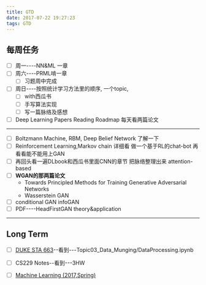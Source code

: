 ```yaml
---
title: GTD
date: 2017-07-22 19:27:23
tags: GTD
---
```


## **每周任务**

 - [ ] 周一----NN&ML 一章 
 - [ ] 周六----PRML啃一章
    - [ ] 习题周中完成
 - [ ] 周日----按照统计学习方法里的顺序, 一个topic, 
    - [ ] with西瓜书
    - [ ] 手写算法实现
    - [ ] 写一篇脉络及感想
 - [ ] Deep Learning Papers Reading Roadmap 每天看两篇论文

<!-- more -->

---

- [ ] Boltzmann Machine, RBM, Deep Belief Network 了解一下
- [ ] Reinforcement Learning,Markov chain 详细看 做一个基于RL的chat-bot 再看看能不能用上GAN
- [ ] 再回头看一遍DLbook和西瓜书里面CNN的章节 把脉络整理出来
attention-based
- [ ] **WGAN的那两篇论文**
    *   Towards Principled Methods for Training Generative Adversarial Networks
    *   Wasserstein GAN
- [ ] conditional GAN infoGAN
- [ ] PDF----HeadFirstGAN  theory&application

---
## **Long Term**

- [ ] [DUKE STA 663](http://nbviewer.jupyter.org/github/Kivy-CN/Duke-STA-633-CN/tree/master/%E5%B7%B2%E7%BB%8F%E7%BF%BB%E8%AF%91%E7%9A%84%E8%AE%B2%E5%BA%A7%E5%86%85%E5%AE%B9/)--看到---Topic03_Data_Munging/DataProcessing.ipynb
- [ ] CS229 Notes--看到---3HW
- [ ] [Machine Learning (2017,Spring)](http://speech.ee.ntu.edu.tw/~tlkagk/courses_ML17.html)


